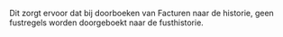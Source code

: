 Dit zorgt ervoor dat bij doorboeken van Facturen naar de historie, geen fustregels worden doorgeboekt naar de fusthistorie.